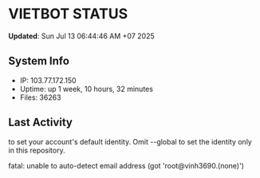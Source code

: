 # VIETBOT STATUS
**Updated**: Sun Jul 13 06:44:46 AM +07 2025

## System Info
- IP: 103.77.172.150
- Uptime: up 1 week, 10 hours, 32 minutes
- Files: 36263

## Last Activity

to set your account's default identity.
Omit --global to set the identity only in this repository.

fatal: unable to auto-detect email address (got 'root@vinh3690.(none)')
